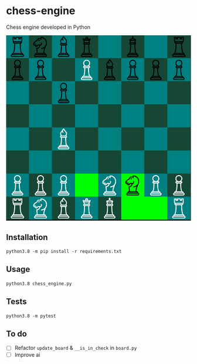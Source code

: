 # chess-engine
Chess engine developed in Python

![Chessboard](assets/chessboard.png)

## Installation
```
python3.8 -m pip install -r requirements.txt
```

## Usage
```
python3.8 chess_engine.py
```

## Tests
```
python3.8 -m pytest
```

## To do
- [ ] Refactor `update_board` & `__is_in_check` in `board.py`
- [ ] Improve ai
